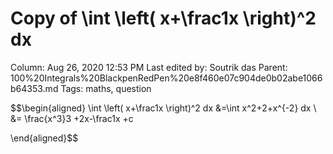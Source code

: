 # Copy of \int \left( x+\frac1x  \right)^2 dx

Column: Aug 26, 2020 12:53 PM
Last edited by: Soutrik das
Parent: 100%20Integrals%20BlackpenRedPen%20e8f460e07c904de0b02abe1066b64353.md
Tags: maths, question

$$\begin{aligned}
\int \left( x+\frac1x  \right)^2 dx &=\int x^2+2+x^{-2} dx \\
&= \frac{x^3}3 +2x-\frac1x +c

\end{aligned}$$